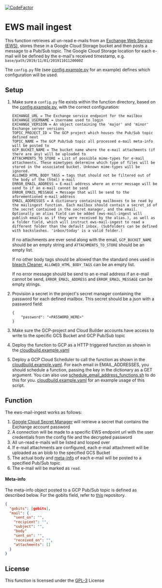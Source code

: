 [![CodeFactor](https://www.codefactor.io/repository/github/vwt-digital/ews-mail-ingest/badge)](https://www.codefactor.io/repository/github/vwt-digital/ews-mail-ingest)

# EWS mail ingest
This function retrieves all un-read e-mails from an [Exchange Web Service (EWS)](https://docs.microsoft.com/en-us/exchange/client-developer/web-service-reference/ews-reference-for-exchange), stores these in a Google Cloud Storage bucket and then posts a message to a Pub/Sub topic. The Google Cloud Storage location for each e-mail will be defined by the e-mail's received timestamp, e.g. ```base/path/2019/11/01/20191101120000Z```

The ```config.py``` file (see [config.example.py](config/config.example.py) for an example) defines which configuration will be used.


## Setup
1. Make sure a ```config.py``` file exists within the function directory, based on the [config.example.py](config/config.example.py), with the correct configuration:
    ~~~
    EXCHANGE_URL = The Exchange service endpoint for the mailbox
    EXCHANGE_USERNAME = Username used to login
    EXCHANGE_VERSION = An object containing the 'major' and 'minor' Exchange server versions
    TOPIC_PROJECT_ID = The GCP project which houses the Pub/Sub topic defined next
    TOPIC_NAME = The GCP Pub/Sub topic all processed e-mail meta-info will be posted to
    GCP_BUCKET_NAME = The bucket name where the e-mail attachments (if there are any) will be uploaded to
    ATTACHMENTS_TO_STORE = List of possible mime-types for e-mail attachments. These mimetypes determine which type of files will be stored in the associated bucket. Unknown mime-types will be ignored.
    ALLOWED_HTML_BODY_TAGS = tags that should not be filtered out of the body of the (html) e-mail
    ERROR_EMAIL_ADDRESS = E-mail address where an error message will be send to if an e-mail cannot be send
    ERROR_EMAIL_MESSAGE = Message that will be send to the aforementioned e-mail address
    EMAIL_ADDRESSES = A dictionary containing mailboxes to be read by the mailingest function. Each mailbox should contain a secret_id of the secret contained in the secret manager, and the email. Optionally an alias field can be added (ews-mail-ingest will publish emails as if they were received by the alias.), as well as a folder field, which will instruct ews-mail-ingest to read a different folder than the default inbox. (Subfolders can be defined with backslashes. 'inbox/today' is a valid folder.)
    ~~~

    If no attachments are ever send along with the email, ```GCP_BUCKET_NAME``` should be an empty string and ```ATTACHMENTS_TO_STORE```
    should be an empty list.

    If no other body tags should be allowed than the standard ones used in [bleach Cleaner](https://bleach.readthedocs.io/en/latest/clean.html#allowed-attributes-attributes), ```ALLOWED_HTML_BODY_TAGS``` can be an empty list.

    If no error message should be send to an e-mail address if an e-mail cannot be send, ```ERROR_EMAIL_ADDRESS``` and
    ```ERROR_EMAIL_MESSAGE``` can be empty strings.
2. Provision a secret in the project's secret manager containing the password for each defined mailbox. This secret should be a json with a password field:
    ~~~
    {
        "password": "<PASSWORD_HERE>"
    }
3. Make sure the GCP-project and Cloud Builder accounts have access to write to the specific GCS Bucket and GCP Pub/Sub topic
4. Deploy the function to GCP as a HTTP triggered function as shown in the [cloudbuild.example.yaml](config/cloudbuild.example.yaml)
5. Deploy a GCP Cloud Scheduler to call the function as shown in the [cloudbuild.example.yaml](config/cloudbuild.example.yaml). For each email in EMAIL_ADDRESSES, you should schedule a function, passing the key in the dictionary as a GET argument. You can also use [schedule_email_address_functions.sh](config/schedule_email_address_functions.sh) to do this for you. [cloudbuild.example.yaml](config/cloudbuild.example.yaml) for an example usage of this script.

## Function
The ews-mail-ingest works as follows:
1. [Google Cloud Secret Manager](https://cloud.google.com/secret-manager/docs/reference/libraries) will retrieve a secret that contains the Exchange account password
2. A connection will be made to a specific EWS endpoint url with the user credentials from the config file and the decrypted password
3. All un-read e-mails will be listed and looped over
5. If e-mail attachments are configured, each e-mail attachment will be uploaded as an blob to the specified GCS Bucket
6. The actual body and [meta-info](#meta-info) of each e-mail will be posted to a specified Pub/Sub topic
7. The e-mail will be marked as ```read```.

#### Meta-info
The meta-info object posted to a GCP Pub/Sub topic is defined as described below. For the gobits field, refer to [this](https://github.com/vwt-digital/gobits) repository.
~~~json
{
  "gobits": [gobits],
  "mail": {
    "sent_on": "",
    "recipient": "",
    "subject": "",
    "body"
    "sent_on": "",
    "received_on": "",
    "attachments": []
  }
}
~~~

## License
This function is licensed under the [GPL-3](https://www.gnu.org/licenses/gpl-3.0.en.html) License
